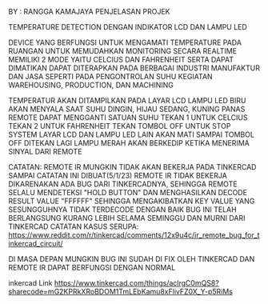BY : RANGGA KAMAJAYA
PENJELASAN PROJEK

TEMPERATURE DETECTION DENGAN INDIKATOR LCD DAN LAMPU LED

DEVICE YANG BERFUNGSI UNTUK MENGAMATI TEMPERATURE PADA RUANGAN UNTUK MEMUDAHKAN MONITORING SECARA REALTIME
MEMILIKI 2 MODE YAITU CELCIUS DAN FAHRENHEIT SERTA DAPAT DIMATIKAN
DAPAT DITERAPKAN PADA BERBAGAI INDUSTRI MANUFAKTUR DAN JASA SEPERTI PADA PENGONTROLAN SUHU KEGIATAN WAREHOUSING, PRODUCTION, DAN MACHINING

TEMPERATUR AKAN DITAMPILKAN PADA LAYAR LCD
LAMPU LED BIRU AKAN MENYALA SAAT SUHU DINGIN, HIJAU SEDANG, KUNING PANAS
REMOTE DAPAT MENGGANTI SATUAN SUHU
TEKAN 1 UNTUK CELCIUS
TEKAN 2 UNTUK FAHRENHEIT
TEKAN TOMBOL OFF UNTUK STOP SYSTEM
LAYAR LCD DAN LAMPU LED LAIN AKAN MATI SAMPAI TOMBOL OFF DITEKAN LAGI
LAMPU MERAH AKAN BERKEDIP KETIKA MENERIMA SINYAL DARI REMOTE

CATATAN:
REMOTE IR MUNGKIN TIDAK AKAN BEKERJA PADA TINKERCAD
SAMPAI CATATAN INI DIBUAT(5/1/23) REMOTE IR TIDAK BEKERJA
DIKARENAKAN ADA BUG DARI TINKERCADNYA, SEHINGGA REMOTE SELALU
MENDETEKSI "HOLD BUTTON" DAN MENGHASILKAN DECODE RESULT VALUE "FFFFFF"
SEHINGGA MENGAKIBATKAN KEY VALUE YANG SESUNGGUHNYA TIDAK TERDECODE DENGAN BAIK
BUG INI TELAH BERLANGSUNG KURANG LEBIH SELAMA SEMINGGU DAN MURNI DARI TINKERCAD
CATATAN KASUS SERUPA:
https://www.reddit.com/r/tinkercad/comments/12x9u4c/ir_remote_bug_for_tinkercad_circuit/

DI MASA DEPAN MUNGKIN BUG INI SUDAH DI FIX OLEH TINKERCAD DAN REMOTE IR DAPAT BERFUNGSI DENGAN NORMAL

inkercad Link
https://www.tinkercad.com/things/aclrgC0mQS8?sharecode=mG2KPRkXRoBDOM1TmLEbKamu8xFlivFZ0X_Y-p5RiMs